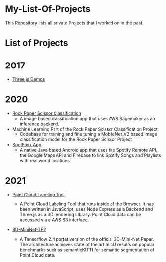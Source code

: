 # My-List-Of-Projects
This Repository lists all private Projects that I worked on in the past.

# List of Projects

# 2017
- [Three.js Demos](https://github.com/Jensssen/Three.js)
# 2020
- [Rock Paper Scissor Classification](https://github.com/Jensssen/Image-Classification-App)
  - A image based classification app that uses AWS Sagemaker as an inference backend.
- [Machine Learning Part of the Rock Paper Scissor Classification Project](https://github.com/Jensssen/rock_paper_scissor_classification)
  - Codebase for training and fine tuning a MobileNet_V2 based image classification model for the Rock Paper Scissor Project
- [SpotFoxx App](https://github.com/Jensssen/SpotFoxx)
  - A native Java based Android app that uses the Spotify Remote API, the Google Maps APi and Firebase to link Spotify Songs and Playlists with real world locations. 

# 2021
- [Point Cloud Labeling Tool](https://github.com/Jensssen/Pointcloud_Labeling_Tool)
  - A Point Cloud Labeling Tool that runs inside of the Browser. It has been written in JavaScript, uses Node Express as a Backend and Three.js as a 3D rendering Library. Point Cloud data can be accessed via a AWS S3 interface.

- [3D-MiniNet-TF2](https://github.com/Jensssen/3D-MiniNet-TF2)
  - A Tensorflow 2.4 portet version of the official 3D-Mini-Net Paper. The architecture achieves state of the art mIoU results on popular benchmarks such as semanticKITTI for semantic segmentation of Point Cloud data.